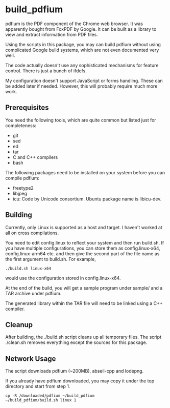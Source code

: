 # build_pdfium

pdfium is the PDF component of the Chrome web browser. It was apparently
bought from FoxPDF by Google. It can be built as a library to view and
extract information from PDF files.

Using the scripts in this package, you may can build pdfium without using
complicated Google build systems, which are not even documented very well.

The code actually doesn't use any sophisticated mechanisms for feature
control. There is just a bunch of ifdefs.

My configuration doesn't support JavaScript or forms handling. These can
be added later if needed. However, this will probably require much more
work.

Prerequisites
-------------

You need the following tools, which are quite common but listed just
for completeness:
- git
- sed
- ed
- tar
- C and C++ compilers
- bash

The following packages need to be installed on your system before
you can compile pdfium:
- freetype2
- libjpeg
- icu: Code by Unicode consortium. Ubuntu package name is libicu-dev.

Building
--------

Currently, only Linux is supported as a host and target. I haven't worked
at all on cross compilations. 

You need to edit config.linux to reflect your system and then run
build.sh. If you have multiple configurations, you can store them
as config.linux-x64, config.linux-arm64 etc. and then give the second
part of the file name as the first argument to build.sh. For example, 
```
./build.sh linux-x64
```
would use the configuration stored in config.linux-x64.

At the end of the build, you will get a sample program under sample/
and a TAR archive under pdfium.

The generated library within the TAR file will need to be linked using
a C++ compiler.

Cleanup
-------

After building, the ./build.sh script cleans up all temporary files.
The script ./clean.sh removes everything except the sources for this
package.

Network Usage
--------------

The script downloads pdfium (~200MB), abseil-cpp and lodepng.

If you already have pdfium downloaded, you may copy it under the
top directory and start from step 1.
```
cp -R /downloaded/pdfium ~/build_pdfium
~/build_pdfium/build.sh linux 1
```

